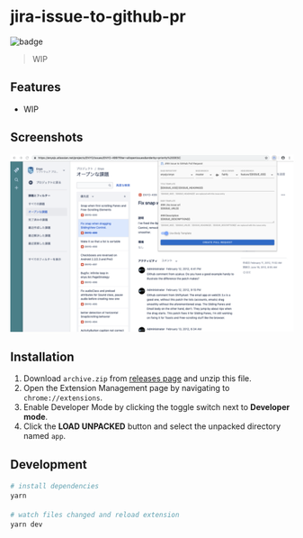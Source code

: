 # jira-issue-to-github-pr

![badge](https://github.com/fiahfy/jira-issue-to-github-pr/workflows/Web%20Extension%20CI/badge.svg)

> WIP

## Features

- WIP

## Screenshots

![screenshot](.github/img/screenshot1.png)

## Installation

1. Download `archive.zip` from [releases page](https://github.com/fiahfy/jira-issue-to-github-pr/releases) and unzip this file.
2. Open the Extension Management page by navigating to `chrome://extensions`.
3. Enable Developer Mode by clicking the toggle switch next to **Developer mode**.
4. Click the **LOAD UNPACKED** button and select the unpacked directory named `app`.

## Development

```bash
# install dependencies
yarn

# watch files changed and reload extension
yarn dev
```
